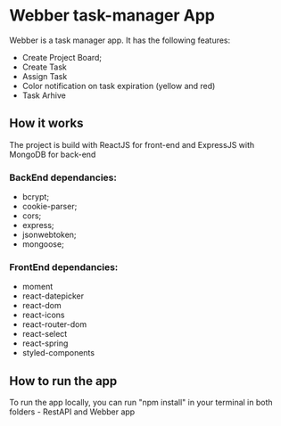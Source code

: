 # Webber task-manager App

Webber is a task manager app. It has the following features: 
- Create Project Board;
- Create Task
- Assign Task 
- Color notification on task expiration (yellow and red)
- Task Arhive 

## How it works

The project is build with ReactJS for front-end and ExpressJS with MongoDB for back-end

### BackEnd dependancies:
- bcrypt;
- cookie-parser;
- cors;
- express;
- jsonwebtoken;
- mongoose;

### FrontEnd dependancies:
- moment
- react-datepicker
- react-dom
- react-icons
- react-router-dom
- react-select
- react-spring
- styled-components

## How to run the app
To run the app locally, you can run "npm install" in your terminal in both folders - RestAPI and Webber app
